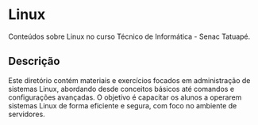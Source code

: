 # Linux

Conteúdos sobre Linux no curso Técnico de Informática - Senac Tatuapé.

## Descrição

Este diretório contém materiais e exercícios focados em administração de sistemas Linux, abordando desde conceitos básicos até comandos e configurações avançadas. O objetivo é capacitar os alunos a operarem sistemas Linux de forma eficiente e segura, com foco no ambiente de servidores.
